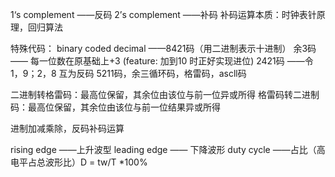 
1‘s complement ——反码
2’s complement ——补码
补码运算本质：时钟表针原理，回归算法

特殊代码：
binary coded decimal ——8421码（用二进制表示十进制）
余3码 —— 每一位数在原基础上+3 (feature: 加到10 时正好实现进位)
2421码 ——令1，9；2，8 互为反码
5211码，余三循环码，格雷码，ascll码

二进制转格雷码：最高位保留，其余位由该位与前一位异或所得
格雷码转二进制码：最高位保留，其余位由该位与前一位结果异或所得

进制加减乘除，反码补码运算


rising edge ——上升波型
leading edge ——  下降波形
duty cycle ——占比（高电平占总波形比）D = tw/T *100%